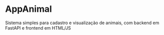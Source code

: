 # AppAnimal
Sistema simples para cadastro e visualização de animais, com backend em FastAPI e frontend em HTML/JS
